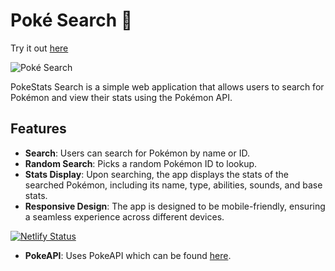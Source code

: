 # Poké Search 🐉

Try it out [here](https://basilpokesearch.netlify.app/)

![Poké Search](https://i.imgur.com/5aBhUUe.png)

PokeStats Search is a simple web application that allows users to search for Pokémon and view their stats using the Pokémon API.

## Features

- **Search**: Users can search for Pokémon by name or ID.
- **Random Search**: Picks a random Pokémon ID to lookup.
- **Stats Display**: Upon searching, the app displays the stats of the searched Pokémon, including its name, type, abilities, sounds, and base stats.
- **Responsive Design**: The app is designed to be mobile-friendly, ensuring a seamless experience across different devices.

[![Netlify Status](https://api.netlify.com/api/v1/badges/a9d940bb-38bd-44d0-9e73-635c317d403f/deploy-status)](https://app.netlify.com/sites/basilpokesearch/deploys)

- **PokeAPI**: Uses PokeAPI which can be found [here](https://pokeapi.co/).
